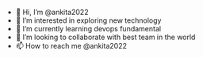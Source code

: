 - 👋 Hi, I’m @ankita2022
- 👀 I’m interested in exploring new technology
- 🌱 I’m currently learning devops fundamental
- 💞️ I’m looking to collaborate with best team in the world
- 📫 How to reach me @ankita2022

<!---
ankita2022/ankita2022 is a ✨ special ✨ repository because its `README.md` (this file) appears on your GitHub profile.
You can click the Preview link to take a look at your changes.
--->
